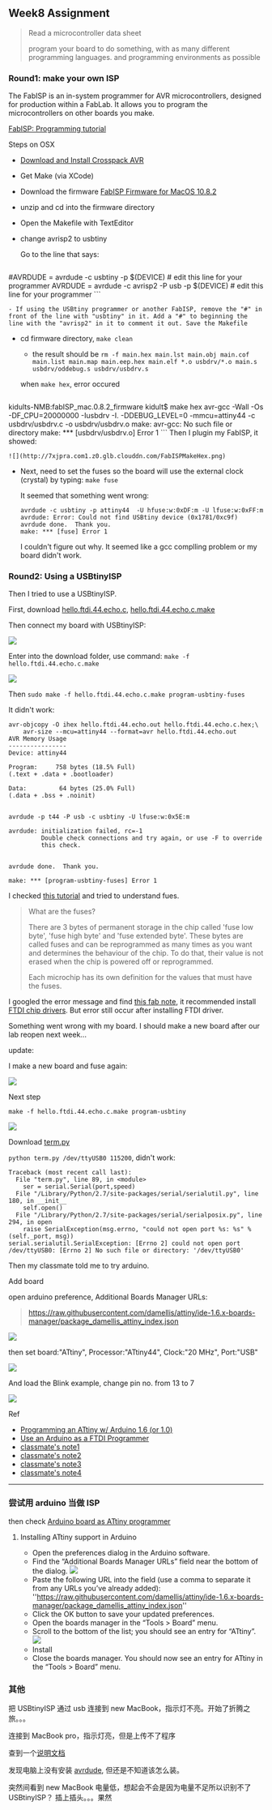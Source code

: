 ## Week8 Assignment

> Read a microcontroller data sheet
>
> program your board to do something, with as many different programming languages. 
>      and programming environments as possible

### Round1: make your own ISP
The FabISP is an in-system programmer for AVR microcontrollers, designed for production within a FabLab. It allows you to program the microcontrollers on other boards you make.

[FabISP: Programming tutorial](http://archive.fabacademy.org/archives/2016/doc/programming_FabISP.html)

Steps on OSX 

- [Download and Install Crosspack AVR](http://www.obdev.at/products/crosspack/index.html)
- Get Make (via XCode)
- Download the firmware [FabISP Firmware for MacOS 10.8.2](http://www.as220.org/fabacademy/downloads/fabISP_mac.0.8.2_firmware.zip)
- unzip and cd into the firmware directory
- Open the Makefile with TextEditor
- change avrisp2 to usbtiny

	Go to the line that says: 

	```
#AVRDUDE = avrdude -c usbtiny -p $(DEVICE) # edit this line for your programmer
AVRDUDE = avrdude -c avrisp2 -P usb -p $(DEVICE) # edit this line for your programmer
	```

	- If using the USBtiny programmer or another FabISP, remove the "#" in front of the line with "usbtiny" in it. Add a "#" to beginning the line with the "avrisp2" in it to comment it out. Save the Makefile
- cd firmware directory, ``make clean``
	+ the result should be ``rm -f main.hex main.lst main.obj main.cof main.list main.map main.eep.hex main.elf *.o usbdrv/*.o main.s usbdrv/oddebug.s usbdrv/usbdrv.s``
	
	when ``make hex``, error occured
	
	```
kidults-NMB:fabISP_mac.0.8.2_firmware kidult$ make hex
avr-gcc -Wall -Os -DF_CPU=20000000	 -Iusbdrv -I. -DDEBUG_LEVEL=0 -mmcu=attiny44 -c usbdrv/usbdrv.c -o usbdrv/usbdrv.o
make: avr-gcc: No such file or directory
make: *** [usbdrv/usbdrv.o] Error 1
	```
	Then I plugin my FabISP, it showed:
	
	![](http://7xjpra.com1.z0.glb.clouddn.com/FabISPMakeHex.png)

- Next, need to set the fuses so the board will use the external clock (crystal) by typing: ``make fuse``
	
	It seemed that something went wrong:
	
	```
	avrdude -c usbtiny -p attiny44  -U hfuse:w:0xDF:m -U lfuse:w:0xFF:m
	avrdude: Error: Could not find USBtiny device (0x1781/0xc9f)
	avrdude done.  Thank you.
	make: *** [fuse] Error 1
	```
	I couldn't figure out why. It seemed like a gcc complling problem or my board didn't work.

### Round2: Using a USBtinyISP

Then I tried to use a USBtinyISP.

First, download [hello.ftdi.44.echo.c](http://academy.cba.mit.edu/classes/embedded_programming/hello.ftdi.44.echo.c), [hello.ftdi.44.echo.c.make](http://academy.cba.mit.edu/classes/embedded_programming/hello.ftdi.44.echo.c.make)

Then connect my board with USBtinyISP:

![](http://7xjpra.com1.z0.glb.clouddn.com/usbtinyisp.jpeg)

Enter into the download folder, use command: ``make -f hello.ftdi.44.echo.c.make``

![](http://7xjpra.com1.z0.glb.clouddn.com/ISPmakefile.png)



Then ``sudo make -f hello.ftdi.44.echo.c.make program-usbtiny-fuses``

It didn't work:

```
avr-objcopy -O ihex hello.ftdi.44.echo.out hello.ftdi.44.echo.c.hex;\
	avr-size --mcu=attiny44 --format=avr hello.ftdi.44.echo.out
AVR Memory Usage
----------------
Device: attiny44

Program:     758 bytes (18.5% Full)
(.text + .data + .bootloader)

Data:         64 bytes (25.0% Full)
(.data + .bss + .noinit)


avrdude -p t44 -P usb -c usbtiny -U lfuse:w:0x5E:m

avrdude: initialization failed, rc=-1
         Double check connections and try again, or use -F to override
         this check.


avrdude done.  Thank you.

make: *** [program-usbtiny-fuses] Error 1
```

I checked [this tutorial](http://archive.fabacademy.org/archives/2016/doc/fuses.html) and tried to understand fues.

> What are the fuses?
> 
> There are 3 bytes of permanent storage in the chip called 'fuse low byte', 'fuse high byte' and 'fuse extended byte'. These bytes are called fuses and can be reprogrammed as many times as you want and determines the behaviour of the chip. To do that, their value is not erased when the chip is powered off or reprogrammed.
> 
> Each microchip has its own definition for the values that must have the fuses. 

I googled the error message and find [this fab note](http://fab.cba.mit.edu/classes/863.12/people/laia.mogassoldevila/projects/p6.html), it recommended  install [FTDI chip drivers](http://www.ftdichip.com/Drivers/VCP.htm). But error still occur after installing FTDI driver.

Something went wrong with my board. I should make a new board after our lab reopen next week...

update:

I make a new board and fuse again:

![](http://7xjpra.com1.z0.glb.clouddn.com/boardfuseok.png)

Next step

``make -f hello.ftdi.44.echo.c.make program-usbtiny``

![](http://7xjpra.com1.z0.glb.clouddn.com/boardfusemake.png)

Download [term.py](http://academy.cba.mit.edu/classes/input_devices/python/term.py)

``python term.py /dev/ttyUSB0 115200``, didn't work:

```
Traceback (most recent call last):
  File "term.py", line 89, in <module>
    ser = serial.Serial(port,speed)
  File "/Library/Python/2.7/site-packages/serial/serialutil.py", line 180, in __init__
    self.open()
  File "/Library/Python/2.7/site-packages/serial/serialposix.py", line 294, in open
    raise SerialException(msg.errno, "could not open port %s: %s" % (self._port, msg))
serial.serialutil.SerialException: [Errno 2] could not open port /dev/ttyUSB0: [Errno 2] No such file or directory: '/dev/ttyUSB0'
```

Then my classmate told me to try arduino.

Add board

open arduino preference, Additional Boards Manager URLs:

> https://raw.githubusercontent.com/damellis/attiny/ide-1.6.x-boards-manager/package_damellis_attiny_index.json

![](http://7xjpra.com1.z0.glb.clouddn.com/arduinoAddBoard.png)

then set board:"ATtiny", Processor:"ATtiny44", Clock:"20 MHz", Port:"USB"

![](http://7xjpra.com1.z0.glb.clouddn.com/arduinosetting.png)

And load the Blink example, change pin no. from 13 to 7

![](http://7xjpra.com1.z0.glb.clouddn.com/arduinochangepin.png)


Ref

- [Programming an ATtiny w/ Arduino 1.6 (or 1.0)](http://highlowtech.org/?p=1695)
- [Use an Arduino as a FTDI Programmer](http://www.instructables.com/id/Arduino-Examples-2-Use-an-Arduino-as-a-FTDI-Progr/)
- [classmate's note1](http://fabacademy.org/archives/2015/eu/students/koch.juliette/week7.html)
- [classmate's note2](http://fabacademy.org/archives/2015/eu/students/aloy_ciller.mariona/p/module-seven.html)
- [classmate's note3](http://fabacademy.org/archives/2015/eu/students/escario_mendez.alejandro/embedded_programming.html)
- [classmate's note4](http://archive.fabacademy.org/archives/2016/fablabshenzhen/students/408/Web/#p=week_08__embedded_programming)



---

### 尝试用 arduino 当做 ISP
then check [Arduino board as ATtiny programmer](http://highlowtech.org/?p=1706)

1. Installing ATtiny support in Arduino

	- Open the preferences dialog in the Arduino software.
	- Find the “Additional Boards Manager URLs” field near the bottom of the dialog.
	![](http://highlowtech.org/wp-content/uploads/2011/10/additional-boards-manager-urls-blank.png)
	- Paste the following URL into the field (use a comma to separate it from any URLs you’ve already added):
	''https://raw.githubusercontent.com/damellis/attiny/ide-1.6.x-boards-manager/package_damellis_attiny_index.json''
	- Click the OK button to save your updated preferences.
	- Open the boards manager in the “Tools > Board” menu.
	- Scroll to the bottom of the list; you should see an entry for “ATtiny”.
	![](http://highlowtech.org/wp-content/uploads/2011/10/boards-manager.png)
	- Install
	- Close the boards manager. You should now see an entry for ATtiny in the “Tools > Board” menu.
	
### 其他

把 USBtinyISP 通过 usb 连接到 new MacBook，指示灯不亮。开始了折腾之旅。。。

连接到 MacBook pro，指示灯亮，但是上传不了程序

查到一个[说明文档](https://learn.adafruit.com/downloads/pdf/usbtinyisp.pdf) 

发现电脑上没有安装 [avrdude](http://savannah.nongnu.org/projects/avrdude/), 但还是不知道该怎么装。

突然间看到 new MacBook 电量低，想起会不会是因为电量不足所以识别不了 USBtinyISP？ 插上插头。。。果然